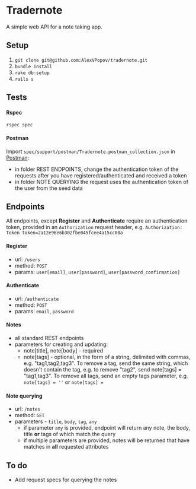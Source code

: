 # Tradernote

A simple web API for a note taking app.

## Setup

1. `git clone git@github.com:AlexVPopov/tradernote.git`
2. `bundle install`
3. `rake db:setup`
4. `rails s`

## Tests

#### Rspec

`rspec spec`

#### Postman

Import `spec/support/postman/Tradernote.postman_collection.json` in
[Postman](https://www.getpostman.com/):

  * in folder REST ENDPOINTS, change the authentication token of the requests after you have
    registered/authenticated and received a token
  * in folder NOTE QUERYING the request uses the authentication token of the user from
    the seed data

## Endpoints

All endpoints, except **Register** and **Authenticate** require an authentication token, provided
in an `Authorization` request header, e.g.
`Authorization: Token token=2a12e96e6b302fbe045fcee4a15cc08a`

#### Register
 * url: `/users`
 * method: `POST`
 * params: `user[email]`, `user[password]`, `user[password_confirmation]`

#### Authenticate
  * url: `/authenticate`
  * method: `POST`
  * params: `email`, `password`

#### Notes
  * all standard REST endpoints
  * parameters for creating and updating:
    * note[title], note[body] - required
    * note[tags] - optional, in the form of a string, delimited with commas, e.g.
      "tag1,tag2,tag3". To remove a tag, send the same string, which doesn't contain the
      tag, e.g. to remove "tag2", send note[tags] = "tag1,tag3". To remove all tags, send
      an empty tags parameter, e.g. `note[tags] = ''` or `note[tags] = `

#### Note querying
  * url: `/notes`
  * method: `GET`
  * parameters - `title`, `body`, `tag`, `any`
    * if parameter `any` is provided, endpoint will return any note, the body, title
      **or** tags of which match the query
    * if multiple parameters are provided, notes will be returned that have matches in
      **all** requested attributes

## To do

* Add request specs for querying the notes
